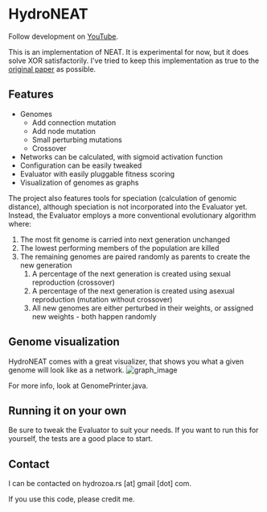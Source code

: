 # HydroNEAT
Follow development on [YouTube](https://www.youtube.com/channel/UCQ3I9UG_zvcQOs6tTPyyz_A).

This is an implementation of NEAT. It is experimental for now, but it does solve XOR satisfactorily. I've tried to keep this implementation as true to the [original paper](http://nn.cs.utexas.edu/downloads/papers/stanley.ec02.pdf) as possible.

## Features
* Genomes
   * Add connection mutation
   * Add node mutation
   * Small perturbing mutations
   * Crossover
* Networks can be calculated, with sigmoid activation function
* Configuration can be easily tweaked
* Evaluator with easily pluggable fitness scoring
* Visualization of genomes as graphs

The project also features tools for speciation (calculation of genomic distance), although speciation is not incorporated into the Evaluator yet. Instead, the Evaluator employs a more conventional evolutionary algorithm where:
1. The most fit genome is carried into next generation unchanged
1. The lowest performing members of the population are killed
1. The remaining genomes are paired randomly as parents to create the new generation
   1. A percentage of the next generation is created using sexual reproduction (crossover)
   1. A percentage of the next generation is created using asexual reproduction (mutation without crossover)
   1. All new genomes are either perturbed in their weights, or assigned new weights - both happen randomly
  
## Genome visualization
HydroNEAT comes with a great visualizer, that shows you what a given genome will look like as a network.
![graph_image](https://i.imgur.com/uffwaKh.png)

For more info, look at GenomePrinter.java.

## Running it on your own
Be sure to tweak the Evaluator to suit your needs. If you want to run this for yourself, the tests are a good place to start.

## Contact
I can be contacted on hydrozoa.rs [at] gmail [dot] com. 

If you use this code, please credit me.
